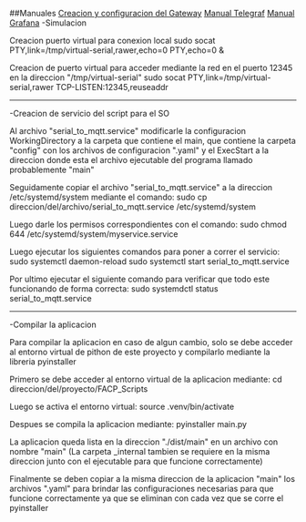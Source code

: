 ##Manuales
[Creacion y configuracion del Gateway](https://www.overleaf.com/read/zhknvrjfjctv#0a0f39)
[Manual Telegraf](https://www.overleaf.com/read/ypgpgycvdmzz#beedc1)
[Manual Grafana](https://www.overleaf.com/read/nkdtsyyfcxtg#de2d68)
-Simulacion

Creacion puerto virtual para conexion local
sudo socat PTY,link=/tmp/virtual-serial,rawer,echo=0 PTY,echo=0 &

Creacion de puerto virtual para acceder mediante la red en 
el puerto 12345 en la direccion "/tmp/virtual-serial"
sudo socat PTY,link=/tmp/virtual-serial,rawer TCP-LISTEN:12345,reuseaddr

------------------------------------
-Creacion de servicio del script para el SO

Al archivo "serial_to_mqtt.service" modificarle la configuracion WorkingDirectory 
a la carpeta que contiene el main, que contiene la carpeta "config" con los archivos
de configuracion ".yaml" y el ExecStart a la direccion donde esta el archivo
ejecutable del programa llamado probablemente "main"

Seguidamente copiar el archivo "serial_to_mqtt.service" a la direccion 
/etc/systemd/system mediante el comando:
sudo cp direccion/del/archivo/serial_to_mqtt.service /etc/systemd/system

Luego darle los permisos correspondientes con el comando:
sudo chmod 644 /etc/systemd/system/myservice.service

Luego ejecutar los siguientes comandos para poner a correr el servicio:
sudo systemctl daemon-reload
sudo systemctl start serial_to_mqtt.service

Por ultimo ejecutar el siguiente comando para verificar que 
todo este funcionando de forma correcta:
sudo systemdctl status serial_to_mqtt.service

-------------------------------------
-Compilar la aplicacion

Para compilar la aplicacion en caso de algun cambio, solo se 
debe acceder al entorno virtual de pithon de 
este proyecto y compilarlo mediante la libreria pyinstaller

Primero se debe acceder al entorno virtual de la aplicacion mediante:
cd direccion/del/proyecto/FACP_Scripts

Luego se activa el entorno virtual:
source .venv/bin/activate

Despues se compila la aplicacion mediante:
pyinstaller main.py

La aplicacion queda lista en la direccion "./dist/main" en un archivo con nombre "main" 
(La carpeta _internal tambien se requiere en la misma direccion junto con el ejecutable
 para que funcione correctamente)

Finalmente se deben copiar a la misma direccion de la aplicacion "main" los archivos 
".yaml" para brindar las configuraciones necesarias para que funcione correctamente
ya que se eliminan con cada vez que se corre el pyinstaller
